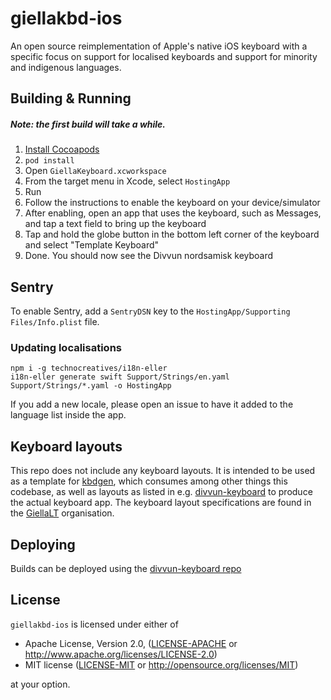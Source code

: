 # giellakbd-ios

An open source reimplementation of Apple's native iOS keyboard with a specific focus on support for localised keyboards and support for minority and indigenous languages.


## Building & Running

##### Note: the first build will take a while.

1. [Install Cocoapods](https://cocoapods.org/)
2. `pod install`
3. Open `GiellaKeyboard.xcworkspace`
4. From the target menu in Xcode, select `HostingApp`
5. Run
6. Follow the instructions to enable the keyboard on your device/simulator
7. After enabling, open an app that uses the keyboard, such as Messages, and tap a text field to bring up the keyboard
8. Tap and hold the globe button in the bottom left corner of the keyboard and select "Template Keyboard"
9. Done. You should now see the Divvun nordsamisk keyboard

## Sentry

To enable Sentry, add a `SentryDSN` key to the `HostingApp/Supporting Files/Info.plist` file.

### Updating localisations

```
npm i -g technocreatives/i18n-eller
i18n-eller generate swift Support/Strings/en.yaml Support/Strings/*.yaml -o HostingApp
```

If you add a new locale, please open an issue to have it added to the language list inside the app.

## Keyboard layouts

This repo does not include any keyboard layouts. It is intended to be used as a template for [kbdgen](https://github.com/divvun/kbdgen), which consumes among other things this codebase, as well as layouts as listed in e.g. [divvun-keyboard](https://github.com/divvun/divvun-keyboard) to produce the actual keyboard app. The keyboard layout specifications are found in the [GiellaLT](https://github.com/giellalt?q=keyboard-&type=&language=) organisation.

## Deploying

Builds can be deployed using the [divvun-keyboard repo](https://github.com/divvun/divvun-keyboard)

## License

`giellakbd-ios` is licensed under either of

 * Apache License, Version 2.0, ([LICENSE-APACHE](LICENSE-APACHE) or http://www.apache.org/licenses/LICENSE-2.0)
 * MIT license ([LICENSE-MIT](LICENSE-MIT) or http://opensource.org/licenses/MIT)

at your option.

